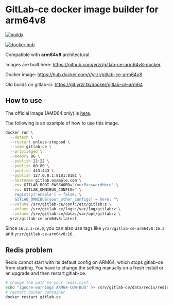 # GitLab-ce docker image builder for arm64v8

[![buildx](https://github.com/yrzr/gitlab-ce-arm64v8-docker/actions/workflows/buildx.yml/badge.svg)](https://github.com/yrzr/gitlab-ce-arm64v8-docker/actions/workflows/buildx.yml)

[![docker hub](https://img.shields.io/docker/pulls/yrzr/gitlab-ce-arm64v8)](https://hub.docker.com/r/yrzr/gitlab-ce-arm64v8)

Compatible with **arm64v8** architectural.

Images are built here: https://github.com/yrzr/gitlab-ce-arm64v8-docker

Docker image: https://hub.docker.com/r/yrzr/gitlab-ce-arm64v8

Old builds on gitlab-ci: https://git.yrzr.tk/docker/gitlab-ce-arm64

## How to use

The official image (AMD64 only) is [here](https://hub.docker.com/r/gitlab/gitlab-ce/).

The following is an example of how to use this image.

```bash
docker run \
  --detach \
  --restart unless-stopped \
  --name gitlab-ce \
  --privileged \
  --memory 8G \
  --publish 22:22 \
  --publish 80:80 \
  --publish 443:443 \
  --publish 127.0.0.1:8181:8181 \
  --hostname gitlab.example.com \
  --env GITLAB_ROOT_PASSWORD="YourPasswordHere" \
  --env GITLAB_OMNIBUS_CONFIG=" \
    registry['enable'] = false; \
    GITLAB_OMNIBUS[your_other_configs] = here; "\
  --volume /srv/gitlab-ce/conf:/etc/gitlab:z \
  --volume /srv/gitlab-ce/logs:/var/log/gitlab:z \
  --volume /srv/gitlab-ce/data:/var/opt/gitlab:z \
  yrzr/gitlab-ce-arm64v8:latest
```

Since `16.2.1-ce.0`, you can also use tags like `yrzr/gitlab-ce-arm64v8:16.2` and `yrzr/gitlab-ce-arm64v8:16`.

## Redis problem

Redis cannot start with its default config on ARM64, which stops gitlab-ce from starting. You have to change the setting manually on a fresh install or an upgrade and then restart gitlab-ce.

```bash
# change the path to your redis.conf
echo "ignore-warnings ARM64-COW-BUG" >> /srv/gitlab-ce/data/redis/redis.conf
# restart docker container
docker restart gitlab-ce
```
